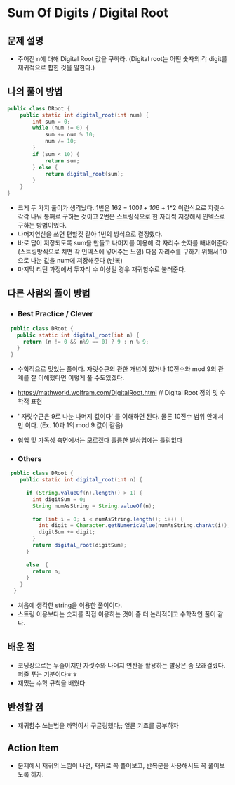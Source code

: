 # Sum Of Digits / Digital Root

## 문제 설명

*  주어진 n에 대해  Digital Root 값을 구하라.
   (Digital root는 어떤 숫자의 각 digit를 재귀적으로 합한 것을 말한다.)

## 나의 풀이 방법

```java
public class DRoot {
    public static int digital_root(int num) {
        int sum = 0;
        while (num != 0) {
            sum += num % 10;
            num /= 10;
        }
        if (sum < 10) {
            return sum;
        } else {
            return digital_root(sum);
        }
    }
}
```

*   크게 두 가지 풀이가 생각났다. 1번은 162  = 100*1 + 10*6 + 1*2 이런식으로 자릿수 각각 나눠 통째로 구하는 것이고 2번은 스트링식으로 한 자리씩 저장해서 인덱스로 구하는 방법이였다.
*   나머지연산을 쓰면 편할것 같아 1번의 방식으로 결정했다.
*  바로 답이 저장되도록 sum을 만들고 나머지를 이용해 각 자리수 숫자를 빼내어준다(스트링방식으로 치면 각 인덱스에 넣어주는 느낌)
   다음 자리수를 구하기 위해서 10으로 나눈 값을 num에 저장해준다 (반복)
*  마지막 리턴 과정에서 두자리 수 이상일 경우 재귀함수로 불러준다. 



## 다른 사람의 풀이 방법

* ### Best Practice / Clever

```java
 public class DRoot {
   public static int digital_root(int n) {
     return (n != 0 && n%9 == 0) ? 9 : n % 9;
   }
 }
```
  

*  수학적으로 멋있는 풀이다. 자릿수근의 관한 개념이 있거나 10진수와 mod 9의 관계를 잘 이해했다면 이렇게 풀 수도있겠다.
*  https://mathworld.wolfram.com/DigitalRoot.html   // Digital Root 정의 및 수학적 표현
* ' 자릿수근은 9로 나눈 나머지 값이다' 를 이해하면 된다. 물론 10진수 범위 안에서만 이다. (Ex. 10과 1의 mod 9  값이 같음)
*  협업 및 가독성 측면에서는 모르겠다 훌륭한 발상임에는 틀림없다

* ### Others

```java
 public class DRoot {
    public static int digital_root(int n) {
    
      if (String.valueOf(n).length() > 1) {
        int digitSum = 0;
        String numAsString = String.valueOf(n);
        
        for (int i = 0; i < numAsString.length(); i++) {
          int digit = Character.getNumericValue(numAsString.charAt(i));
          digitSum += digit;
        }
        return digital_root(digitSum);
      }
      
      else  {
        return n;
      }  
    }
  } 
```

*   처음에 생각한 string을 이용한 풀이이다. 
*   스트링 이용보다는 숫자를 직접 이용하는 것이 좀 더 논리적이고 수학적인 풀이 같다.

## 배운 점

*   코딩상으로는 두줄이지만 자릿수와 나머지 연산을 활용하는 발상은 좀 오래걸렸다. 퍼즐 푸는 기분이다ㅎㅎ
*   재밌는 수학 규칙을 배웠다.

## 반성할 점

*   재귀함수 쓰는법을 까먹어서 구글링했다;;  얼른 기초를 공부하자

## Action Item

*   문제에서 재귀의 느낌이 나면, 재귀로 꼭 풀어보고, 반복문을 사용해서도 꼭 풀어보도록 하자.


